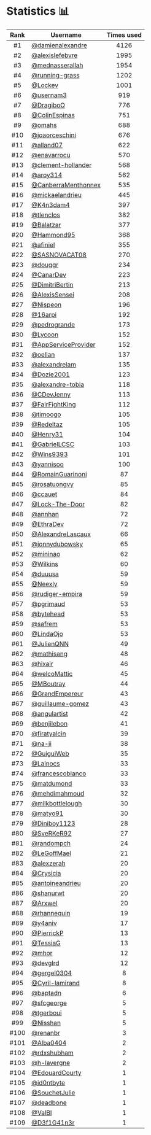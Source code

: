 # Statistics 📊

|Rank|Username|Times used|
:--------:|--------|:--------:|
|#1|[@damienalexandre](https://github.com/damienalexandre)|4126|
|#2|[@alexislefebvre](https://github.com/alexislefebvre)|1995|
|#3|[@mednasserallah](https://github.com/mednasserallah)|1954|
|#4|[@running-grass](https://github.com/running-grass)|1202|
|#5|[@Lockev](https://github.com/Lockev)|1001|
|#6|[@usernam3](https://github.com/usernam3)|919|
|#7|[@DragiboO](https://github.com/DragiboO)|776|
|#8|[@ColinEspinas](https://github.com/ColinEspinas)|751|
|#9|[@omahs](https://github.com/omahs)|688|
|#10|[@joaorceschini](https://github.com/joaorceschini)|676|
|#11|[@alland07](https://github.com/alland07)|622|
|#12|[@enavarrocu](https://github.com/enavarrocu)|570|
|#13|[@clement-hollander](https://github.com/clement-hollander)|568|
|#14|[@aroy314](https://github.com/aroy314)|562|
|#15|[@CanberraMenthonnex](https://github.com/CanberraMenthonnex)|535|
|#16|[@mickaelandrieu](https://github.com/mickaelandrieu)|445|
|#17|[@K4n3dam4](https://github.com/K4n3dam4)|397|
|#18|[@tlenclos](https://github.com/tlenclos)|382|
|#19|[@Balatzar](https://github.com/Balatzar)|377|
|#20|[@Hammond95](https://github.com/Hammond95)|368|
|#21|[@afiniel](https://github.com/afiniel)|355|
|#22|[@SASNOVACAT08](https://github.com/SASNOVACAT08)|270|
|#23|[@douggr](https://github.com/douggr)|234|
|#24|[@CanarDev](https://github.com/CanarDev)|223|
|#25|[@DimitriBertin](https://github.com/DimitriBertin)|213|
|#26|[@AlexisSensei](https://github.com/AlexisSensei)|208|
|#27|[@Nispeon](https://github.com/Nispeon)|196|
|#28|[@16arpi](https://github.com/16arpi)|192|
|#29|[@pedrogrande](https://github.com/pedrogrande)|173|
|#30|[@Lycoon](https://github.com/Lycoon)|152|
|#31|[@AppServiceProvider](https://github.com/AppServiceProvider)|152|
|#32|[@oellan](https://github.com/oellan)|137|
|#33|[@alexandrelam](https://github.com/alexandrelam)|135|
|#34|[@Dozie2001](https://github.com/Dozie2001)|123|
|#35|[@alexandre-tobia](https://github.com/alexandre-tobia)|118|
|#36|[@CDevJenny](https://github.com/CDevJenny)|113|
|#37|[@FairFightKing](https://github.com/FairFightKing)|112|
|#38|[@timoogo](https://github.com/timoogo)|105|
|#39|[@Redeltaz](https://github.com/Redeltaz)|105|
|#40|[@Henry31](https://github.com/Henry31)|104|
|#41|[@GabrielLCSC](https://github.com/GabrielLCSC)|103|
|#42|[@Wins9393](https://github.com/Wins9393)|101|
|#43|[@yannisoo](https://github.com/yannisoo)|100|
|#44|[@RomainGuarinoni](https://github.com/RomainGuarinoni)|87|
|#45|[@rosatuongvy](https://github.com/rosatuongvy)|85|
|#46|[@ccauet](https://github.com/ccauet)|84|
|#47|[@Lock-The-Door](https://github.com/Lock-The-Door)|82|
|#48|[@annhan](https://github.com/annhan)|72|
|#49|[@EthraDev](https://github.com/EthraDev)|72|
|#50|[@AlexandreLascaux](https://github.com/AlexandreLascaux)|66|
|#51|[@jonnydubowsky](https://github.com/jonnydubowsky)|65|
|#52|[@mininao](https://github.com/mininao)|62|
|#53|[@Wilkins](https://github.com/Wilkins)|60|
|#54|[@duuusa](https://github.com/duuusa)|59|
|#55|[@Neexly](https://github.com/Neexly)|59|
|#56|[@rudiger-empira](https://github.com/rudiger-empira)|59|
|#57|[@pgrimaud](https://github.com/pgrimaud)|53|
|#58|[@bytehead](https://github.com/bytehead)|53|
|#59|[@safrem](https://github.com/safrem)|53|
|#60|[@LindaOjo](https://github.com/LindaOjo)|53|
|#61|[@JulienQNN](https://github.com/JulienQNN)|49|
|#62|[@mathisang](https://github.com/mathisang)|48|
|#63|[@hixair](https://github.com/hixair)|46|
|#64|[@welcoMattic](https://github.com/welcoMattic)|45|
|#65|[@MBoutray](https://github.com/MBoutray)|44|
|#66|[@GrandEmpereur](https://github.com/GrandEmpereur)|43|
|#67|[@guillaume-gomez](https://github.com/guillaume-gomez)|43|
|#68|[@angulartist](https://github.com/angulartist)|42|
|#69|[@benjilebon](https://github.com/benjilebon)|41|
|#70|[@firatyalcin](https://github.com/firatyalcin)|39|
|#71|[@na-ji](https://github.com/na-ji)|38|
|#72|[@GuiguiWeb](https://github.com/GuiguiWeb)|35|
|#73|[@Lainocs](https://github.com/Lainocs)|33|
|#74|[@francescobianco](https://github.com/francescobianco)|33|
|#75|[@matdumond](https://github.com/matdumond)|33|
|#76|[@mehdimahmoud](https://github.com/mehdimahmoud)|32|
|#77|[@milkbottlelough](https://github.com/milkbottlelough)|30|
|#78|[@matyo91](https://github.com/matyo91)|30|
|#79|[@Diniboy1123](https://github.com/Diniboy1123)|28|
|#80|[@SveRKeR92](https://github.com/SveRKeR92)|27|
|#81|[@randompch](https://github.com/randompch)|24|
|#82|[@LeGoffMael](https://github.com/LeGoffMael)|21|
|#83|[@alexzerah](https://github.com/alexzerah)|20|
|#84|[@Crysicia](https://github.com/Crysicia)|20|
|#85|[@antoineandrieu](https://github.com/antoineandrieu)|20|
|#86|[@shanurwt](https://github.com/shanurwt)|20|
|#87|[@Arxwel](https://github.com/Arxwel)|20|
|#88|[@rhannequin](https://github.com/rhannequin)|19|
|#89|[@y4aniv](https://github.com/y4aniv)|17|
|#90|[@PierrickP](https://github.com/PierrickP)|13|
|#91|[@TessiaG](https://github.com/TessiaG)|13|
|#92|[@mhor](https://github.com/mhor)|12|
|#93|[@devglrd](https://github.com/devglrd)|12|
|#94|[@gergel0304](https://github.com/gergel0304)|8|
|#95|[@Cyril-lamirand](https://github.com/Cyril-lamirand)|8|
|#96|[@baptadn](https://github.com/baptadn)|6|
|#97|[@sfcgeorge](https://github.com/sfcgeorge)|5|
|#98|[@tgerboui](https://github.com/tgerboui)|5|
|#99|[@Nisshan](https://github.com/Nisshan)|5|
|#100|[@renanbr](https://github.com/renanbr)|3|
|#101|[@Alba0404](https://github.com/Alba0404)|2|
|#102|[@rdxshubham](https://github.com/rdxshubham)|2|
|#103|[@h-lavergne](https://github.com/h-lavergne)|2|
|#104|[@EdouardCourty](https://github.com/EdouardCourty)|1|
|#105|[@id0ntbyte](https://github.com/id0ntbyte)|1|
|#106|[@SouchetJulie](https://github.com/SouchetJulie)|1|
|#107|[@deadbone](https://github.com/deadbone)|1|
|#108|[@ValBl](https://github.com/ValBl)|1|
|#109|[@D3f1G41n3r](https://github.com/D3f1G41n3r)|1|
